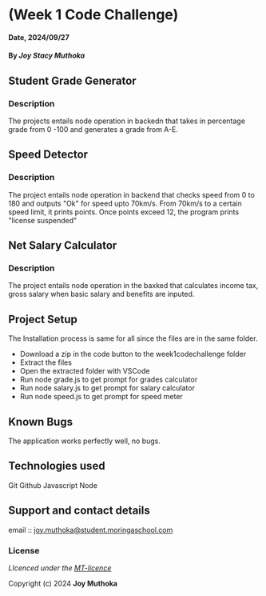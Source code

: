 # (Week 1 Code Challenge)

#### Date, 2024/09/27

#### By *Joy Stacy Muthoka*

## Student Grade Generator
### Description
The projects entails node operation in backedn that takes in percentage grade from 0 -100 and generates a grade from A-E.


## Speed Detector
### Description
The project entails node operation in backend that checks speed from 0 to 180 and outputs "Ok" for speed upto 70km/s. From 70km/s to a certain speed limit, it prints points. Once points exceed 12, the program prints "license suspended"

## Net Salary Calculator
### Description
The project entails node operation in the baxked that calculates income tax, gross salary when basic salary and benefits are inputed.


## Project Setup
The Installation process is same for all since the files are in the same folder.
* Download a zip in the code button to the week1codechallenge folder
* Extract the files
* Open the extracted folder with VSCode
* Run node grade.js to get prompt for grades calculator
* Run node salary.js to get prompt for salary calculator
* Run node speed.js to get prompt for speed meter

## Known Bugs
The application works perfectly well, no bugs.

## Technologies used
Git
Github
Javascript
Node

## Support and contact details
email :: joy.muthoka@student.moringaschool.com

### License
*LIcenced under the [MT-licence](https://github.com/Stacy-JoyM/week1codechallenge/blob/main/LICENSE)*

Copyright (c) 2024 **Joy Muthoka**
